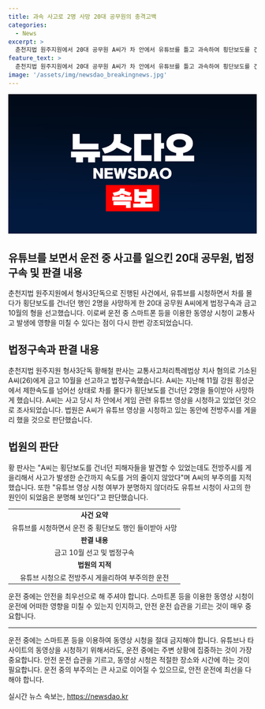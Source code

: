 ```yaml
---
title: 과속 사고로 2명 사망 20대 공무원의 충격고백
categories:
  - News
excerpt: >
  춘천지법 원주지원에서 20대 공무원 A씨가 차 안에서 유튜브를 틀고 과속하여 횡단보도를 건너던 행인 2명을 치어 사망시킨 사건으로 인해 법정구속됐다. A씨는 유튜브 영상을 틀어놓고 전방주시를 소홀히 한 혐의로 유죄 판결을 받았으며, 피해자의 가족과의 관계까지 조사됐다. 법원은 A씨의 전방주시 게을림과 유튜브 영상 시청이 사고의 원인이 된 것으로 판단했다. A씨에 대해 금고 10월을 선고하고 법정구속 결정을 내렸다.
feature_text: >
  춘천지법 원주지원에서 20대 공무원 A씨가 차 안에서 유튜브를 틀고 과속하여 횡단보도를 건너던 행인 2명을 치어 사망시킨 사건으로 인해 법정구속됐다. A씨는 유튜브 영상을 틀어놓고 전방주시를 소홀히 한 혐의로 유죄 판결을 받았으며, 피해자의 가족과의 관계까지 조사됐다. 법원은 A씨의 전방주시 게을림과 유튜브 영상 시청이 사고의 원인이 된 것으로 판단했다. A씨에 대해 금고 10월을 선고하고 법정구속 결정을 내렸다.
image: '/assets/img/newsdao_breakingnews.jpg'
---
```


<p><img src="/assets/img/newsdao_breakingnews.jpg" alt="ranknews 속보" /></p>

<h2>유튜브를 보면서 운전 중 사고를 일으킨 20대 공무원, 법정구속 및 판결 내용</h2>

<p data-ke-size="size16">춘천지법 원주지원에서 형사3단독으로 진행된 사건에서, 유튜브를 시청하면서 차를 몰다가 횡단보도를 건너던 행인 2명을 사망하게 한 20대 공무원 A씨에게 법정구속과 금고 10월의 형을 선고했습니다. 이로써 운전 중 스마트폰 등을 이용한 동영상 시청이 교통사고 발생에 영향을 미칠 수 있다는 점이 다시 한번 강조되었습니다.</p>

<h2 data-ke-size="size26">법정구속과 판결 내용</h2>

<p data-ke-size="size16">춘천지법 원주지원 형사3단독 황해철 판사는 교통사고처리특례법상 치사 혐의로 기소된 A씨(26)에게 금고 10월을 선고하고 법정구속했습니다. A씨는 지난해 11월 강원 횡성군에서 제한속도를 넘어선 상태로 차를 몰다가 횡단보도를 건너던 2명을 들이받아 사망하게 했습니다. A씨는 사고 당시 차 안에서 게임 관련 유튜브 영상을 시청하고 있었던 것으로 조사되었습니다. 법원은 A씨가 유튜브 영상을 시청하고 있는 동안에 전방주시를 게을리 했을 것으로 판단했습니다.</p>

<h2 data-ke-size="size26">법원의 판단</h2>

<p data-ke-size="size16">황 판사는 "A씨는 횡단보도를 건너던 피해자들을 발견할 수 있었는데도 전방주시를 게을리해서 사고가 발생한 순간까지 속도를 거의 줄이지 않았다"며 A씨의 부주의를 지적했습니다. 또한 "유튜브 영상 시청 여부가 분명하지 않더라도 유튜브 시청이 사고의 한 원인이 되었음은 분명해 보인다"고 판단했습니다.</p>

<table>
  <tr>
    <td style="text-align: center; height: 17px;"><b>사건 요약</b></td>
  </tr>
  <tr>
    <td style="text-align: center; height: 17px;">유튜브를 시청하면서 운전 중 횡단보도 행인 들이받아 사망</td>
  </tr>
  <tr>
    <td style="text-align: center; height: 17px;"><b>판결 내용</b></td>
  </tr>
  <tr>
    <td style="text-align: center; height: 17px;">금고 10월 선고 및 법정구속</td>
  </tr>
  <tr>
    <td style="text-align: center; height: 17px;"><b>법원의 지적</b></td>
  </tr>
  <tr>
    <td style="text-align: center; height: 17px;">유튜브 시청으로 전방주시 게을리하여 부주의한 운전</td>
  </tr>
</table>

<p data-ke-size="size16">운전 중에는 안전을 최우선으로 해 주셔야 합니다. 스마트폰 등을 이용한 동영상 시청이 운전에 어떠한 영향을 미칠 수 있는지 인지하고, 안전 운전 습관을 기르는 것이 매우 중요합니다.</p>

<hr>

<p data-ke-size="size16">운전 중에는 스마트폰 등을 이용하여 동영상 시청을 절대 금지해야 합니다. 유튜브나 타 사이트의 동영상을 시청하기 위해서라도, 운전 중에는 주변 상황에 집중하는 것이 가장 중요합니다. 안전 운전 습관을 기르고, 동영상 시청은 적절한 장소와 시간에 하는 것이 필요합니다. 운전 중의 부주의는 큰 사고로 이어질 수 있으므로, 안전 운전에 최선을 다해야 합니다.</p>
실시간 뉴스 속보는, <a href="https://newsdao.kr" rel="dofollow">https://newsdao.kr</a>


